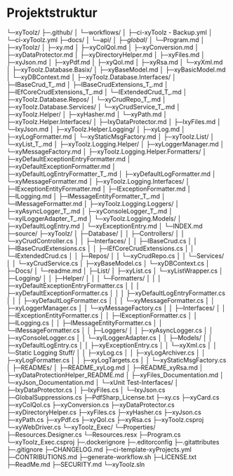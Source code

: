 # Projektstruktur

└─xyToolz/
  ├─.github/
  │ └─workflows/
  │ ├─ci-xyToolz - Backup.yml
  │ └─ci-xyToolz.yml
  ├─docs/
  │ └─api/
  │   ├─_global_/
  │   └─Program.md
  │   ├─xyToolz/
  │   ├─xy.md
  │   ├─xyColQol.md
  │   ├─xyConversion.md
  │   ├─xyDataProtector.md
  │   ├─xyDirectoryHelper.md
  │   ├─xyFiles.md
  │   ├─xyJson.md
  │   ├─xyPdf.md
  │   ├─xyQol.md
  │   ├─xyRsa.md
  │   └─xyXml.md
  │   ├─xyToolz.Database.Basix/
  │   ├─xyBaseModel.md
  │   ├─xyBasicModel.md
  │   └─xyDBContext.md
  │   ├─xyToolz.Database.Interfaces/
  │   ├─IBaseCrud_T_.md
  │   ├─IBaseCrudExtensions_T_.md
  │   ├─IEfCoreCrudExtensions_T_.md
  │   └─IExtendedCrud_T_.md
  │   ├─xyToolz.Database.Repos/
  │   └─xyCrudRepo_T_.md
  │   ├─xyToolz.Database.Services/
  │   └─xyCrudService_T_.md
  │   ├─xyToolz.Helper/
  │   ├─xyHasher.md
  │   └─xyPath.md
  │   ├─xyToolz.Helper.Interfaces/
  │   ├─IxyDataProtector.md
  │   ├─IxyFiles.md
  │   └─IxyJson.md
  │   ├─xyToolz.Helper.Logging/
  │   ├─xyLog.md
  │   ├─xyLogFormatter.md
  │   └─xyStaticMsgFactory.md
  │   ├─xyToolz.List/
  │   └─xyList_T_.md
  │   ├─xyToolz.Logging.Helper/
  │   ├─xyLoggerManager.md
  │   └─xyMessageFactory.md
  │   ├─xyToolz.Logging.Helper.Formatters/
  │   ├─xyDefaultExceptionEntryFormatter.md
  │   ├─xyDefaultExceptionFormatter.md
  │   ├─xyDefaultLogEntryFormatter_T_.md
  │   ├─xyDefaultLogFormatter.md
  │   └─xyMessageFormatter.md
  │   ├─xyToolz.Logging.Interfaces/
  │   ├─IExceptionEntityFormatter.md
  │   ├─IExceptionFormatter.md
  │   ├─ILogging.md
  │   ├─IMessageEntityFormatter_T_.md
  │   └─IMessageFormatter.md
  │   ├─xyToolz.Logging.Loggers/
  │   ├─xyAsyncLogger_T_.md
  │   ├─xyConsoleLogger_T_.md
  │   └─xyILoggerAdapter_T_.md
  │   └─xyToolz.Logging.Models/
  │   ├─xyDefaultLogEntry.md
  │   └─xyExceptionEntry.md
  │ └─INDEX.md
  ├─source/
  ├─xyToolz/
  │ ├─Database/
  │ │ ├─Controllers/
  │ │ └─xyCrudController.cs
  │ │ ├─Interfaces/
  │ │ ├─IBaseCrud.cs
  │ │ ├─IBaseCrudExtensions.cs
  │ │ ├─IEfCoreCrudExtensions.cs
  │ │ └─IExtendedCrud.cs
  │ │ ├─Repos/
  │ │ └─xyCrudRepo.cs
  │ │ └─Services/
  │ │ └─xyCrudService.cs
  │ ├─xyBaseModel.cs
  │ └─xyDBContext.cs
  │ ├─Docs/
  │ └─readme.md
  │ ├─List/
  │ ├─xyList.cs
  │ └─xyListWrapper.cs
  │ ├─Logging/
  │ │ ├─Helper/
  │ │ │ └─Formatters/
  │ │ │ ├─xyDefaultExceptionEntryFormatter.cs
  │ │ │ ├─xyDefaultExceptionFormatter.cs
  │ │ │ ├─xyDefaultLogEntryFormatter.cs
  │ │ │ ├─xyDefaultLogFormatter.cs
  │ │ │ └─xyMessageFormatter.cs
  │ │ ├─xyLoggerManager.cs
  │ │ └─xyMessageFactory.cs
  │ │ ├─Interfaces/
  │ │ ├─IExceptionEntityFormatter.cs
  │ │ ├─IExceptionFormatter.cs
  │ │ ├─ILogging.cs
  │ │ ├─IMessageEntityFormatter.cs
  │ │ └─IMessageFormatter.cs
  │ │ ├─Loggers/
  │ │ ├─xyAsyncLogger.cs
  │ │ ├─xyConsoleLogger.cs
  │ │ └─xyILoggerAdapter.cs
  │ │ ├─Models/
  │ │ ├─xyDefaultLogEntry.cs
  │ │ ├─xyExceptionEntry.cs
  │ │ └─xyXml.cs
  │ │ └─Static Logging Stuff/
  │ │ ├─xyLog.cs
  │ │ ├─xyLogArchiver.cs
  │ │ ├─xyLogFormatter.cs
  │ │ ├─xyLogTargets.cs
  │ │ └─xyStaticMsgFactory.cs
  │ ├─READMEs/
  │ ├─README_xyLog.md
  │ ├─README_xyRsa.md
  │ ├─xyDataProtectionHelper_README.md
  │ ├─xyFiles_Documentation.md
  │ └─xyJson_Documentation.md
  │ └─xUnit Test-Interfaces/
  │ ├─IxyDataProtector.cs
  │ ├─IxyFiles.cs
  │ └─IxyJson.cs
  ├─GlobalSuppressions.cs
  ├─PdfSharp_License.txt
  ├─xy.cs
  ├─xyCard.cs
  ├─xyColQol.cs
  ├─xyConversion.cs
  ├─xyDataProtector.cs
  ├─xyDirectoryHelper.cs
  ├─xyFiles.cs
  ├─xyHasher.cs
  ├─xyJson.cs
  ├─xyPath.cs
  ├─xyPdf.cs
  ├─xyQol.cs
  ├─xyRsa.cs
  ├─xyToolz.csproj
  └─xyWebDriver.cs
  └─xyToolz_Exec/
    └─Properties/
    ├─Resources.Designer.cs
    └─Resources.resx
  ├─Program.cs
  └─xyToolz_Exec.csproj
├─.dockerignore
├─.editorconfig
├─.gitattributes
├─.gitignore
├─CHANGELOG.md
├─ci-template-xyProjects.yml
├─CONTRIBUTIONS.md
├─generate-workflow.sh
├─LICENSE.txt
├─ReadMe.md
├─SECURITY.md
└─xyToolz.sln
